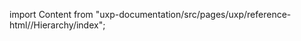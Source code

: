 
import Content from "uxp-documentation/src/pages/uxp/reference-html//Hierarchy/index";

<Content query="product=xd"/>
